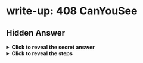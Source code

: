 # write-up: 408 CanYouSee

## Hidden Answer

<details>
  <summary><strong>Click to reveal the secret answer</strong></summary>

`picoCTF{ME74D47A_HIDD3N_3b9209a2}`

</details>

<details>
<summary><strong>Click to reveal the steps</strong></summary>

1. using `exiftool` for extracting the metadata of image
2. found the encoded/encrypted text on `Attribution URL`
3. the value end with `==`, guess that `base64`

<img src="images/exiftool.png" height=320px>

4. copy the value then decode it
5. get the flag!

<img src="images/decode.png" height=50px width=480px>

</details>
